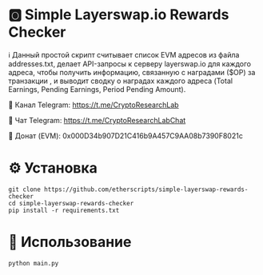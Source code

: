 
# 🅾️ Simple Layerswap.io Rewards Checker
  
ℹ️ Данный простой скрипт считывает список EVM адресов из файла addresses.txt, делает API-запросы к серверу layerswap.io для каждого адреса, чтобы получить информацию, связанную c наградами ($OP) за транзакции , и выводит сводку о наградах каждого адреса (Total Earnings, Pending Earnings, Period Pending Amount). 
  
📨 Канал Telegram: https://t.me/CryptoResearchLab  
  
💬 Чат Telegram: https://t.me/CryptoResearchLabChat  
  
💸 Донат (EVM): 0x000D34b907D21C416b9A457C9AA08b7390F8021c  
  
# ⚙️ Установка
  

    git clone https://github.com/etherscripts/simple-layerswap-rewards-checker
    cd simple-layerswap-rewards-checker
    pip install -r requirements.txt

# 🚀 Использование 

    python main.py


